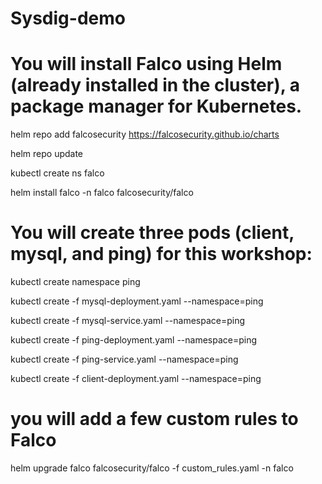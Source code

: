# Sysdig-demo

# You will install Falco using Helm (already installed in the cluster), a package manager for Kubernetes.

helm repo add falcosecurity https://falcosecurity.github.io/charts

helm repo update

kubectl create ns falco

helm install falco -n falco falcosecurity/falco

# You will create three pods (client, mysql, and ping) for this workshop:

kubectl create namespace ping

kubectl create -f mysql-deployment.yaml --namespace=ping

kubectl create -f mysql-service.yaml --namespace=ping

kubectl create -f ping-deployment.yaml --namespace=ping

kubectl create -f ping-service.yaml --namespace=ping

kubectl create -f client-deployment.yaml --namespace=ping

# you will add a few custom rules to Falco

helm upgrade falco falcosecurity/falco -f custom_rules.yaml -n falco
